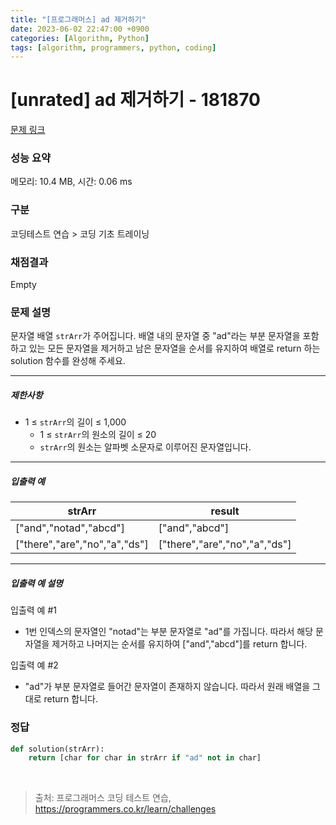 ```yaml
---
title: "[프로그래머스] ad 제거하기"
date: 2023-06-02 22:47:00 +0900
categories: [Algorithm, Python]
tags: [algorithm, programmers, python, coding]
---
```


# [unrated] ad 제거하기 - 181870

[문제 링크](https://school.programmers.co.kr/learn/courses/30/lessons/181870)

### 성능 요약

메모리: 10.4 MB, 시간: 0.06 ms

### 구분

코딩테스트 연습 > 코딩 기초 트레이닝

### 채점결과

Empty

### 문제 설명

<p>문자열 배열 <code>strArr</code>가 주어집니다. 배열 내의 문자열 중 "ad"라는 부분 문자열을 포함하고 있는 모든 문자열을 제거하고 남은 문자열을 순서를 유지하여 배열로 return 하는 solution 함수를 완성해 주세요.</p>

<hr>

<h5>제한사항</h5>

<ul>
<li>1 ≤ <code>strArr</code>의 길이 ≤ 1,000

<ul>
<li>1 ≤ <code>strArr</code>의 원소의 길이 ≤ 20</li>
<li><code>strArr</code>의 원소는 알파벳 소문자로 이루어진 문자열입니다.</li>
</ul></li>
</ul>

<hr>

<h5>입출력 예</h5>

| strArr                        | result                        |
|-------------------------------|-------------------------------|
| ["and","notad","abcd"]        | ["and","abcd"]                |
| ["there","are","no","a","ds"] | ["there","are","no","a","ds"] |

<hr>

<h5>입출력 예 설명</h5>

<p>입출력 예 #1</p>

<ul>
<li>1번 인덱스의 문자열인 "notad"는 부분 문자열로 "ad"를 가집니다. 따라서 해당 문자열을 제거하고 나머지는 순서를 유지하여 ["and","abcd"]를 return 합니다.</li>
</ul>

<p>입출력 예 #2</p>

<ul>
<li>"ad"가 부분 문자열로 들어간 문자열이 존재하지 않습니다. 따라서 원래 배열을 그대로 return 합니다.</li>
</ul>

### 정답
 
```python
def solution(strArr):
    return [char for char in strArr if "ad" not in char]
```
  
<br>

> 출처: 프로그래머스 코딩 테스트 연습, https://programmers.co.kr/learn/challenges

